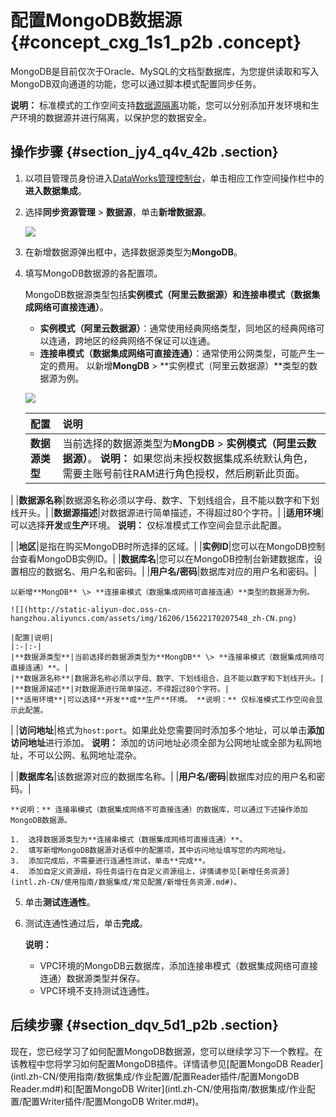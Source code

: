 # 配置MongoDB数据源 {#concept_cxg_1s1_p2b .concept}

MongoDB是目前仅次于Oracle、MySQL的文档型数据库，为您提供读取和写入MongoDB双向通道的功能，您可以通过脚本模式配置同步任务。

**说明：** 标准模式的工作空间支持[数据源隔离](intl.zh-CN/使用指南/数据集成/数据源配置/数据源隔离.md#)功能，您可以分别添加开发环境和生产环境的数据源并进行隔离，以保护您的数据安全。

## 操作步骤 {#section_jy4_q4v_42b .section}

1.  以项目管理员身份进入[DataWorks管理控制台](https://workbench.data.aliyun.com/console)，单击相应工作空间操作栏中的**进入数据集成**。
2.  选择**同步资源管理** \> **数据源**，单击**新增数据源**。

    ![](http://static-aliyun-doc.oss-cn-hangzhou.aliyuncs.com/assets/img/16213/15622170207595_zh-CN.png)

3.  在新增数据源弹出框中，选择数据源类型为**MongoDB**。
4.  填写MongoDB数据源的各配置项。

    MongoDB数据源类型包括**实例模式（阿里云数据源）**和**连接串模式（数据集成网络可直接连通）**。

    -   **实例模式（阿里云数据源）**：通常使用经典网络类型，同地区的经典网络可以连通，跨地区的经典网络不保证可以连通。
    -   **连接串模式（数据集成网络可直接连通）**：通常使用公网类型，可能产生一定的费用。
    以新增**MongDB** \> **实例模式（阿里云数据源）**类型的数据源为例。

    ![](http://static-aliyun-doc.oss-cn-hangzhou.aliyuncs.com/assets/img/16206/15622170207547_zh-CN.png)

    |配置|说明|
    |:-|:-|
    |**数据源类型**|当前选择的数据源类型为**MongDB** \> **实例模式（阿里云数据源）**。 **说明：** 如果您尚未授权数据集成系统默认角色，需要主账号前往RAM进行角色授权，然后刷新此页面。

 |
    |**数据源名称**|数据源名称必须以字母、数字、下划线组合，且不能以数字和下划线开头。|
    |**数据源描述**|对数据源进行简单描述，不得超过80个字符。|
    |**适用环境**|可以选择**开发**或**生产**环境。 **说明：** 仅标准模式工作空间会显示此配置。

 |
    |**地区**|是指在购买MongoDB时所选择的区域。|
    |**实例ID**|您可以在MongoDB控制台查看MongoDB实例ID。|
    |**数据库名**|您可以在MongoDB控制台新建数据库，设置相应的数据名、用户名和密码。|
    |**用户名/密码**|数据库对应的用户名和密码。|

    以新增**MongDB** \> **连接串模式（数据集成网络可直接连通）**类型的数据源为例。

    ![](http://static-aliyun-doc.oss-cn-hangzhou.aliyuncs.com/assets/img/16206/15622170207548_zh-CN.png)

    |配置|说明|
    |:-|:-|
    |**数据源类型**|当前选择的数据源类型为**MongDB** \> **连接串模式（数据集成网络可直接连通）**。|
    |**数据源名称**|数据源名称必须以字母、数字、下划线组合，且不能以数字和下划线开头。|
    |**数据源描述**|对数据源进行简单描述，不得超过80个字符。|
    |**适用环境**|可以选择**开发**或**生产**环境。 **说明：** 仅标准模式工作空间会显示此配置。

 |
    |**访问地址**|格式为`host:port`。如果此处您需要同时添加多个地址，可以单击**添加访问地址**进行添加。 **说明：** 添加的访问地址必须全部为公网地址或全部为私网地址，不可以公网、私网地址混杂。

 |
    |**数据库名**|该数据源对应的数据库名称。|
    |**用户名/密码**|数据库对应的用户名和密码。|

    **说明：** 连接串模式（数据集成网络不可直接连通）的数据库，可以通过下述操作添加MongoDB数据源。

    1.  选择数据源类型为**连接串模式（数据集成网络可直接连通）**。
    2.  填写新增MongoDB数据源对话框中的配置项，其中访问地址填写您的内网地址。
    3.  添加完成后，不需要进行连通性测试，单击**完成**。
    4.  添加自定义资源组，将任务运行在自定义资源组上，详情请参见[新增任务资源](intl.zh-CN/使用指南/数据集成/常见配置/新增任务资源.md#)。
5.  单击**测试连通性**。
6.  测试连通性通过后，单击**完成**。

    **说明：** 

    -   VPC环境的MongoDB云数据库，添加连接串模式（数据集成网络可直接连通）数据源类型并保存。
    -   VPC环境不支持测试连通性。

## 后续步骤 {#section_dqv_5d1_p2b .section}

现在，您已经学习了如何配置MongoDB数据源，您可以继续学习下一个教程。在该教程中您将学习如何配置MongoDB插件。详情请参见[配置MongoDB Reader](intl.zh-CN/使用指南/数据集成/作业配置/配置Reader插件/配置MongoDB Reader.md#)和[配置MongoDB Writer](intl.zh-CN/使用指南/数据集成/作业配置/配置Writer插件/配置MongoDB Writer.md#)。


